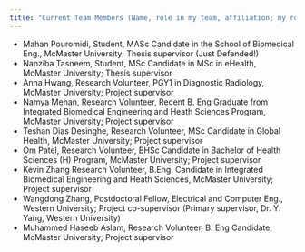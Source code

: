 ```yaml
---
title: "Current Team Members (Name, role in my team, affiliation; my role)"
---
```

* Mahan Pouromidi, Student, MASc Candidate in the School of Biomedical Eng., McMaster University; Thesis supervisor (Just Defended!)
* Nanziba Tasneem, Student, MSc Candidate in MSc in eHealth, McMaster University; Thesis supervisor 
* Anna Hwang, Research Volunteer, PGY1 in Diagnostic Radiology, McMaster University; Project supervisor 
* Namya Mehan, Research Volunteer, Recent B. Eng Graduate from Integrated Biomedical Engineering and Heath Sciences Program, McMaster University; Project supervisor 
* Teshan Dias Desinghe, Research Volunteer, MSc Candidate in Global Health, McMaster University; Project supervisor 
* Om Patel, Research Volunteer, BHSc Candidate in Bachelor of Health Sciences (H) Program, McMaster University; Project supervisor 
* Kevin Zhang Research Volunteer, B.Eng. Candidate in Integrated Biomedical Engineering and Heath Sciences, McMaster University; Project supervisor 
* Wangdong Zhang, Postdoctoral Fellow, Electrical and Computer Eng., Western University; Project co-supervisor (Primary supervisor, Dr. Y. Yang, Western University)  
* Muhammed Haseeb Aslam, Research Volunteer, B. Eng Candidate, McMaster University; Project supervisor 
